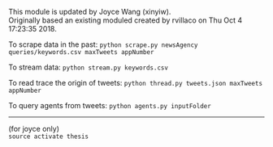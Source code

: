 This module is updated by Joyce Wang (xinyiw).  
Originally based an existing moduled created by rvillaco on Thu Oct 4 17:23:35 2018.

To scrape data in the past:
`python scrape.py newsAgency queries/keywords.csv maxTweets appNumber`

To stream data:
`python stream.py keywords.csv`

To read trace the origin of tweets:
`python thread.py tweets.json maxTweets appNumber`

To query agents from tweets:
`python agents.py inputFolder`




---
(for joyce only)  
`source activate thesis`

